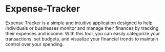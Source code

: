 # Expense-Tracker
Expense Tracker is a simple and intuitive application designed to help individuals or businesses monitor and manage their finances by tracking their expenses and income. With this tool, you can easily categorize your transactions, set budgets, and visualize your financial trends to maintain control over your spending.
